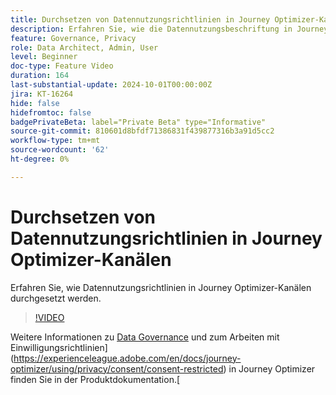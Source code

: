 ```yaml
---
title: Durchsetzen von Datennutzungsrichtlinien in Journey Optimizer-Kanälen
description: Erfahren Sie, wie die Datennutzungsbeschriftung in Journey Optimizer-Kanälen durchgesetzt wird.
feature: Governance, Privacy
role: Data Architect, Admin, User
level: Beginner
doc-type: Feature Video
duration: 164
last-substantial-update: 2024-10-01T00:00:00Z
jira: KT-16264
hide: false
hidefromtoc: false
badgePrivateBeta: label="Private Beta" type="Informative"
source-git-commit: 810601d8bfdf71386831f439877316b3a91d5cc2
workflow-type: tm+mt
source-wordcount: '62'
ht-degree: 0%

---
```



# Durchsetzen von Datennutzungsrichtlinien in Journey Optimizer-Kanälen

Erfahren Sie, wie Datennutzungsrichtlinien in Journey Optimizer-Kanälen durchgesetzt werden.

>[!VIDEO](https://video.tv.adobe.com/v/3434901/?learn=on)

Weitere Informationen zu [Data Governance](https://experienceleague.adobe.com/en/docs/journey-optimizer/using/privacy/action-privacy-restricted) und zum Arbeiten mit Einwilligungsrichtlinien](https://experienceleague.adobe.com/en/docs/journey-optimizer/using/privacy/consent/consent-restricted) in Journey Optimizer finden Sie in der Produktdokumentation.[